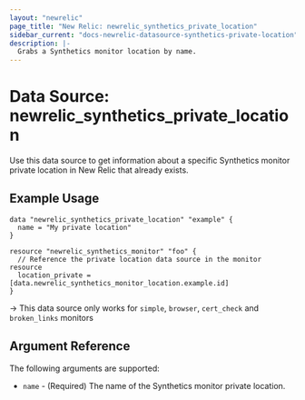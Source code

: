 ```yaml
---
layout: "newrelic"
page_title: "New Relic: newrelic_synthetics_private_location"
sidebar_current: "docs-newrelic-datasource-synthetics-private-location"
description: |-
  Grabs a Synthetics monitor location by name.
---
```


# Data Source: newrelic\_synthetics\_private\_location

Use this data source to get information about a specific Synthetics monitor private location in New Relic that already exists.

## Example Usage

```hcl
data "newrelic_synthetics_private_location" "example" {
  name = "My private location"
}

resource "newrelic_synthetics_monitor" "foo" {
  // Reference the private location data source in the monitor resource
  location_private = [data.newrelic_synthetics_monitor_location.example.id]
}
```

-> This data source only works for `simple`, `browser`, `cert_check` and `broken_links` monitors

## Argument Reference

The following arguments are supported:


* `name` - (Required) The name of the Synthetics monitor private location.
